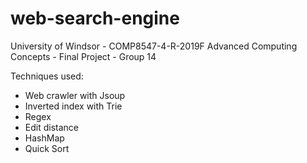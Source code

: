 # web-search-engine

University of Windsor - COMP8547-4-R-2019F Advanced Computing Concepts - Final Project - Group 14

Techniques used:
+ Web crawler with Jsoup
+ Inverted index with Trie
+ Regex
+ Edit distance
+ HashMap
+ Quick Sort
